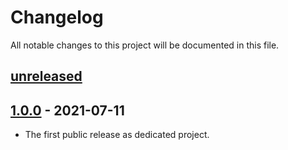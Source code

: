 # Changelog

All notable changes to this project will be documented in this file.

## [unreleased]

## [1.0.0] - 2021-07-11
- The first public release as dedicated project.

[unreleased]: https://github.com/catap/scala-blake3/compare/v1.0.0...HEAD
[1.0.0]: https://github.com/catap/scala-blake3/releases/tag/v1.0.0

